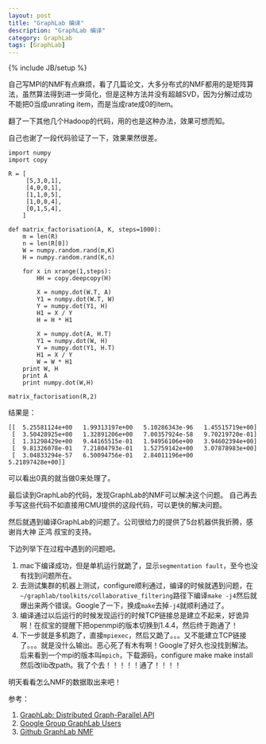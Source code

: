 ```yaml
---
layout: post
title: "GraphLab 编译"
description: "GraphLab 编译"
category: GraphLab
tags: [GraphLab]
---
```

{% include JB/setup %}

自己写MPI的NMF有点麻烦，看了几篇论文，大多分布式的NMF都用的是矩阵算法，虽然算法得到进一步简化，但是这种方法并没有超越SVD，因为分解过成功不能把0当成unrating item，而是当成rate成0的item。

翻了一下其他几个Hadoop的代码，用的也是这种办法，效果可想而知。

自己也谢了一段代码验证了一下，效果果然很差。

	import numpy
	import copy

	R = [
	     [5,3,0,1],
	     [4,0,0,1],
	     [1,1,0,5],
	     [1,0,0,4],
	     [0,1,5,4],
	    ]

	def matrix_factorisation(A, K, steps=1000):
	    m = len(R)
	    n = len(R[0])
	    W = numpy.random.rand(m,K)
	    H = numpy.random.rand(K,n)

	    for x in xrange(1,steps):
	        HH = copy.deepcopy(H)
	        
	        X = numpy.dot(W.T, A)
	        Y1 = numpy.dot(W.T, W)
	        Y = numpy.dot(Y1, H)
	        H1 = X / Y
	        H = H * H1

	        X = numpy.dot(A, H.T)
	        Y1 = numpy.dot(W, H)
	        Y = numpy.dot(Y1, H.T)
	        H1 = X / Y
	        W = W * H1
	    print W, H
	    print A
	    print numpy.dot(W,H)

	matrix_factorisation(R,2)
	
结果是：

	[[  5.25581124e+00   1.99313197e+00   5.10286343e-96   1.45515719e+00]
	 [  3.50428925e+00   1.32891206e+00   7.00357924e-58   9.70219720e-01]
	 [  1.31298429e+00   9.44165515e-01   1.94956106e+00   3.94602394e+00]
	 [  9.81326078e-01   7.21804793e-01   1.52759142e+00   3.07878983e+00]
	 [  3.04833294e-57   6.50094756e-01   2.84011196e+00   5.21897428e+00]]

可以看出0真的就当做0来处理了。

最后读到GraphLab的代码，发现GraphLab的NMF可以解决这个问题。
自己再去手写这些代码不如直接用CMU提供的这段代码，可以更快的解决问题。

然后就遇到编译GraphLab的问题了。公司很给力的提供了5台机器供我折腾，感谢肖大神 正鸿 叔宝的支持。

下边列举下在过程中遇到的问题吧。

1. mac下编译成功，但是单机运行就跪了，显示`segmentation fault`，至今也没有找到问题所在。
2. 去测试集群的机器上测试，configure顺利通过，编译的时候就遇到问题，在`~/graphlab/toolkits/collaborative_filtering`路径下编译`make -j4`然后就爆出来两个错误。Google了一下，换成`make`去掉`-j4`就顺利通过了。
3. 编译通过以后运行的时候发现运行的时候TCP链接总是建立不起来，好诡异啊！在叔宝的提醒下把openmpi的版本切换到1.4.4，然后终于跑通了！
4. 下一步就是多机跑了，直接`mpiexec`，然后又跪了。。。又不能建立TCP链接了。。。就是没什么输出。恶心死了有木有啊！Google了好久也没找到解法。后来看到一个mpi的版本叫`mpich`，下载源码，configure make make install 然后改lib改path。我了个去！！！！！通了！！！！

明天看看怎么NMF的数据取出来吧！

参考： 

1. [GraphLab: Distributed Graph-Parallel API](http://docs.graphlab.org/index.html)
2. [Google Group GraphLab Users](https://groups.google.com/forum/#!forum/graphlab-kdd)
3. [Github GraphLab NMF](https://github.com/graphlab-code/graphlab/blob/master/toolkits/collaborative_filtering/nmf.cpp)

